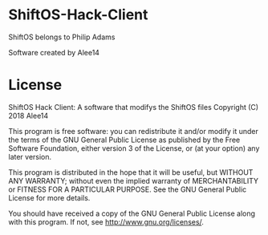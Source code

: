 # ShiftOS-Hack-Client

ShiftOS belongs to Philip Adams

Software created by Alee14

# License

ShiftOS Hack Client: A software that modifys the ShiftOS files
Copyright (C) 2018 Alee14

This program is free software: you can redistribute it and/or modify
it under the terms of the GNU General Public License as published by
the Free Software Foundation, either version 3 of the License, or
(at your option) any later version.
	
This program is distributed in the hope that it will be useful,
but WITHOUT ANY WARRANTY; without even the implied warranty of
MERCHANTABILITY or FITNESS FOR A PARTICULAR PURPOSE.  See the
GNU General Public License for more details.

You should have received a copy of the GNU General Public License
along with this program.  If not, see <http://www.gnu.org/licenses/>.